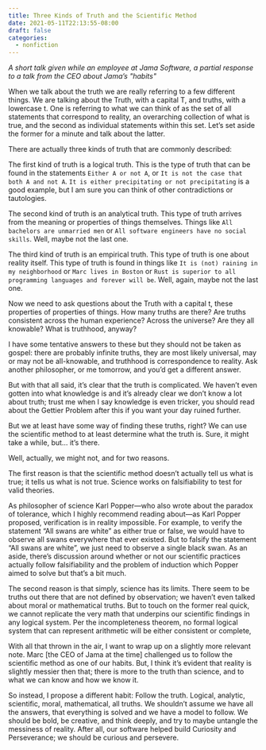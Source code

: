 ```yaml
---
title: Three Kinds of Truth and the Scientific Method
date: 2021-05-11T22:13:55-08:00
draft: false
categories:
  - nonfiction
---
```

*A short talk given while an employee at Jama Software, a partial response to a talk from the CEO about Jama’s "habits"*

When we talk about the truth we are really referring to a few different things. We are talking about the Truth, with a capital T, and truths, with a lowercase t. One is referring to what we can think of as the set of all statements that correspond to reality, an overarching collection of what is true, and the second as individual statements within this set. Let’s set aside the former for a minute and talk about the latter.

There are actually three kinds of truth that are commonly described:

The first kind of truth is a logical truth. This is the type of truth that can be found in the statements `Either A or not A`, or `It is not the case that both A and not A`. `It is either precipitating or not precipitating` is a good example, but I am sure you can think of other contradictions or tautologies.

The second kind of truth is an analytical truth. This type of truth arrives from the meaning or properties of things themselves. Things like `All bachelors are unmarried men` or `All software engineers have no social skills`. Well, maybe not the last one.

The third kind of truth is an empirical truth. This type of truth is one about reality itself. This type of truth is found in things like `It is (not) raining in my neighborhood` or `Marc lives in Boston` or `Rust is superior to all programming languages and forever will be`. Well, again, maybe not the last one.

Now we need to ask questions about the Truth with a capital t, these properties of properties of things. How many truths are there? Are truths consistent across the human experience? Across the universe? Are they all knowable? What is truthhood, anyway?

I have some tentative answers to these but they should not be taken as gospel: there are probably infinite truths, they are most likely universal, may or may not be all-knowable, and truthhood is correspondence to reality. Ask another philosopher, or me tomorrow, and you’d get a different answer.

But with that all said, it’s clear that the truth is complicated. We haven’t even gotten into what knowledge is and it’s already clear we don’t know a lot about truth; trust me when I say knowledge is even tricker, you should read about the Gettier Problem after this if you want your day ruined further.

But we at least have some way of finding these truths, right? We can use the scientific method to at least determine what the truth is. Sure, it might take a while, but… it’s there.

Well, actually, we might not, and for two reasons.

The first reason is that the scientific method doesn’t actually tell us what is true; it tells us what is not true. Science works on falsifiability to test for valid theories.

As philosopher of science Karl Popper—who also wrote about the paradox of tolerance, which I highly recommend reading about—as Karl Popper proposed, verification is in reality impossible. For example, to verify the statement “All swans are white” as either true or false, we would have to observe all swans everywhere that ever existed. But to falsify the statement “All swans are white”, we just need to observe a single black swan. As an aside, there’s discussion around whether or not our scientific practices actually follow falsifiability and the problem of induction which Popper aimed to solve but that’s a bit much.

The second reason is that simply, science has its limits. There seem to be truths out there that are not defined by observation; we haven’t even talked about moral or mathematical truths. But to touch on the former real quick, we cannot replicate the very math that underpins our scientific findings in any logical system. Per the incompleteness theorem, no formal logical system that can represent arithmetic will be either consistent or complete,

With all that thrown in the air, I want to wrap up on a slightly more relevant note. Marc [the CEO of Jama at the time] challenged us to follow the scientific method as one of our habits. But, I think it’s evident that reality is slightly messier then that; there is more to the truth than science, and to what we can know and how we know it.

So instead, I propose a different habit: Follow the truth. Logical, analytic, scientific, moral, mathematical, all truths. We shouldn’t assume we have all the answers, that everything is solved and we have a model to follow. We should be bold, be creative, and think deeply, and try to maybe untangle the messiness of reality. After all, our software helped build Curiosity and Perseverance; we should be curious and persevere.
